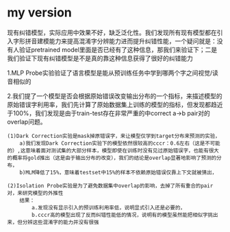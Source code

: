

# my version

现有纠错模型，实际应用中效果不好，缺乏泛化性。我们发现所有现有模型都在引入字形拼音建模能力来提高混淆字分辨能力进而提升纠错性能，一个疑问就是：没有人验证pretrained model里面是否已经有了这种信息，那我们来验证下；二是我们验证下现有纠错模型是不是真的靠这种信息获得了很好的纠错能力

1.MLP Probe实验验证了语言模型是能从预训练任务中学到哪两个字之间视觉/读音相似的

2.我们提了一个模型是否会根据原始错误改变输出分布的一个指标，来描述模型的原始错误字利用率，我们先计算了原始数据集上训练的模型的指标，但发现都趋近于100%，我们发现是由于train-test存在非常严重的中correct a->b pair对的overlap问题。

    (1)Dark Correction实验是mask掉原错误字，来让模型仅学到target分布来预测的实验，
        a)我们发现Dark Correction实验下的模型依然很较高的cccr：0.6左右（这是不可能的）,这意味着面对测试集的大部分样本，模型即使在训练时没有见过原始错误字，也能有很大的概率将gold推出（这是由于输出分布的改变），我们的结论是overlap显著地影响了预测的分布，
        b)MLM降低了15%，意味着testset中15%的样本不依赖原始错误仅靠上下文就被猜出，

    (2)Isolation Probe实验是为了避免数据集中overlap的影响，去掉了所有重合的pair对，来研究模型的外推性
        结果：
            a.发现没有显示引入的预训练利用率低，说明显式引入还是必要的，
            b.cccr高的模型出现了反而纠错性能低的情况，说明有的模型虽然能把相似字挑出来，但分辨这些混淆字的能力并没有很强


